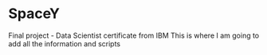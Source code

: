 # SpaceY
Final project - Data Scientist certificate from IBM
This is where I am going to add all the information and scripts
